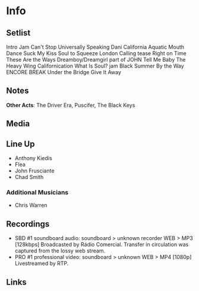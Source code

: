 # Info

## Setlist

Intro Jam
Can't Stop
Universally Speaking
Dani California
Aquatic Mouth Dance
Suck My Kiss
Soul to Squeeze
London Calling tease
Right on Time
These Are the Ways
Dreamboy/Dreamgirl part of JOHN
Tell Me Baby
The Heavy Wing
Californication
What Is Soul? jam
Black Summer
By the Way
ENCORE BREAK
Under the Bridge
Give It Away

## Notes

**Other Acts**: The Driver Era, Puscifer, The Black Keys

## Media 

## Line Up

* Anthony Kiedis
* Flea
* John Frusciante
* Chad Smith

### Additional Musicians

* Chris Warren

## Recordings

* SBD #1 soundboard audio: soundboard > unknown recorder WEB > MP3 [128kbps] Broadcasted by Rádio Comercial. Transfer in circulation was captured from the lossy web stream. 
* PRO #1 professional video: soundboard > unknown WEB > MP4 [1080p] Livestreamed by RTP.

## Links
